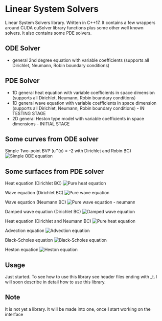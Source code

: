 # Linear System Solvers
Linear System Solvers library. Written in C++17. It contains a few wrappers around CUDA cuSolver library functions plus some other well known solvers.
It also contains some PDE solvers.

## ODE Solver
* general 2nd degree equation with variable coefficients (supports all Dirichlet, Neumann, Robin boundary conditions)

## PDE Solver
* 1D general heat equation with variable coefficients in space dimension (supports all Dirichlet, Neumann, Robin boundary conditions)
* 1D general wave equation with variable coefficients in space dimension (supports all Dirichlet, Neumann, Robin boundary conditions) - IN TESTING STAGE
* 2D general Heston type model with variable coefficients in space dimensions - INITIAL STAGE



## Some curves from ODE solver
Simple Two-point BVP (u''(x) = -2 with Dirichlet and Robin BC)
![Simple ODE equation](/outputs/simple_ode_numerical.png)

## Some surfaces from PDE solver

Heat equation (Dirichlet BC)
![Pure heat equation](/outputs/temp_heat_equ_numerical.png)

Wave equation (Dirichlet BC)
![Pure wave equation](/outputs/wave_pure_dir_equ_numerical.png)

Wave equation (Neumann BC)
![Pure wave equation - neumann](/outputs/wave_neu_equ_numerical.png)

Damped wave equation (Dirichlet BC)
![Damped wave equation](/outputs/damped_wave_dir_equ_numerical.png)

Heat equation (Dirichlet and Neumann BC)
![Pure heat equation](/outputs/temp_heat_neu_equ_numerical.png)

Advection equation
![Advection equation](/outputs/temp_advection_equ_numerical.png)

Black-Scholes equation
![Black-Scholes equation](/outputs/call_option_price_surface_numerical.png)

Heston equation
![Heston equation](/outputs/impl_heston_dr_numerical.png)

## Usage
Just started.
To see how to use this library see header files ending with _t.
I will soon describe in detail how to use this library.

## Note
It is not yet a library. It will be made into one, once I start working on the interface 